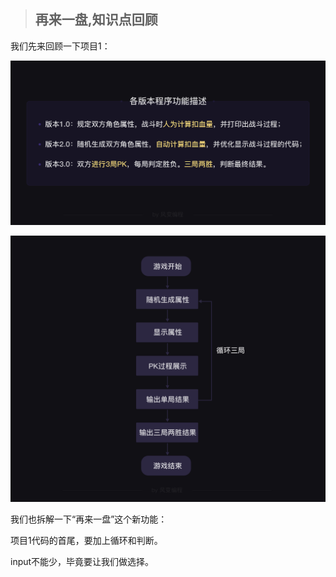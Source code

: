 > ## 再来一盘,知识点回顾

我们先来回顾一下项目1：

![](img/img1.png)

![](img/img2.png)

我们也拆解一下“再来一盘”这个新功能：

项目1代码的首尾，要加上循环和判断。

input不能少，毕竟要让我们做选择。

